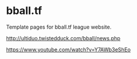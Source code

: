 # bball.tf

Template pages for bball.tf league website.

http://ultiduo.twistedduck.com/bball/news.php

https://www.youtube.com/watch?v=Y7AWb3eShEo